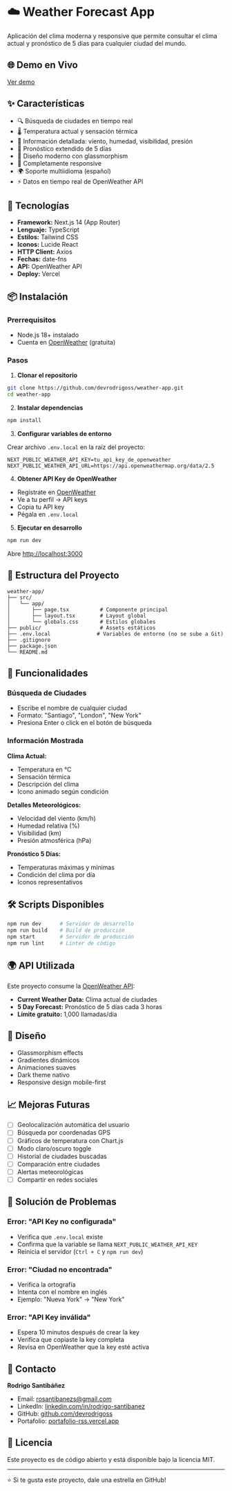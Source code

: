 # ☁️ Weather Forecast App

Aplicación del clima moderna y responsive que permite consultar el clima actual y pronóstico de 5 días para cualquier ciudad del mundo.

## 🌐 Demo en Vivo
[Ver demo](https://weather-app-mu-eight-41.vercel.app/)

## ✨ Características

- 🔍 Búsqueda de ciudades en tiempo real
- 🌡️ Temperatura actual y sensación térmica
- 💨 Información detallada: viento, humedad, visibilidad, presión
- 📅 Pronóstico extendido de 5 días
- 🎨 Diseño moderno con glassmorphism
- 📱 Completamente responsive
- 🌍 Soporte multiidioma (español)
- ⚡ Datos en tiempo real de OpenWeather API

## 🚀 Tecnologías

- **Framework:** Next.js 14 (App Router)
- **Lenguaje:** TypeScript
- **Estilos:** Tailwind CSS
- **Iconos:** Lucide React
- **HTTP Client:** Axios
- **Fechas:** date-fns
- **API:** OpenWeather API
- **Deploy:** Vercel

## 📦 Instalación

### Prerrequisitos

- Node.js 18+ instalado
- Cuenta en [OpenWeather](https://openweathermap.org/api) (gratuita)

### Pasos

1. **Clonar el repositorio**
```bash
git clone https://github.com/devrodrigoss/weather-app.git
cd weather-app
```

2. **Instalar dependencias**
```bash
npm install
```

3. **Configurar variables de entorno**

Crear archivo `.env.local` en la raíz del proyecto:

```env
NEXT_PUBLIC_WEATHER_API_KEY=tu_api_key_de_openweather
NEXT_PUBLIC_WEATHER_API_URL=https://api.openweathermap.org/data/2.5
```

4. **Obtener API Key de OpenWeather**

- Regístrate en [OpenWeather](https://openweathermap.org/api)
- Ve a tu perfil → API keys
- Copia tu API key
- Pégala en `.env.local`

5. **Ejecutar en desarrollo**
```bash
npm run dev
```

Abre [http://localhost:3000](http://localhost:3000)

## 📁 Estructura del Proyecto

```
weather-app/
├── src/
│   └── app/
│       ├── page.tsx          # Componente principal
│       ├── layout.tsx        # Layout global
│       └── globals.css       # Estilos globales
├── public/                   # Assets estáticos
├── .env.local               # Variables de entorno (no se sube a Git)
├── .gitignore
├── package.json
└── README.md
```

## 🎯 Funcionalidades

### Búsqueda de Ciudades
- Escribe el nombre de cualquier ciudad
- Formato: "Santiago", "London", "New York"
- Presiona Enter o click en el botón de búsqueda

### Información Mostrada

**Clima Actual:**
- Temperatura en °C
- Sensación térmica
- Descripción del clima
- Icono animado según condición

**Detalles Meteorológicos:**
- Velocidad del viento (km/h)
- Humedad relativa (%)
- Visibilidad (km)
- Presión atmosférica (hPa)

**Pronóstico 5 Días:**
- Temperaturas máximas y mínimas
- Condición del clima por día
- Iconos representativos

## 🛠️ Scripts Disponibles

```bash
npm run dev      # Servidor de desarrollo
npm run build    # Build de producción
npm start        # Servidor de producción
npm run lint     # Linter de código
```

## 🌍 API Utilizada

Este proyecto consume la [OpenWeather API](https://openweathermap.org/api):

- **Current Weather Data:** Clima actual de ciudades
- **5 Day Forecast:** Pronóstico de 5 días cada 3 horas
- **Límite gratuito:** 1,000 llamadas/día

## 🎨 Diseño

- Glassmorphism effects
- Gradientes dinámicos
- Animaciones suaves
- Dark theme nativo
- Responsive design mobile-first

## 📈 Mejoras Futuras

- [ ] Geolocalización automática del usuario
- [ ] Búsqueda por coordenadas GPS
- [ ] Gráficos de temperatura con Chart.js
- [ ] Modo claro/oscuro toggle
- [ ] Historial de ciudades buscadas
- [ ] Comparación entre ciudades
- [ ] Alertas meteorológicas
- [ ] Compartir en redes sociales

## 🐛 Solución de Problemas

### Error: "API Key no configurada"
- Verifica que `.env.local` existe
- Confirma que la variable se llama `NEXT_PUBLIC_WEATHER_API_KEY`
- Reinicia el servidor (`Ctrl + C` y `npm run dev`)

### Error: "Ciudad no encontrada"
- Verifica la ortografía
- Intenta con el nombre en inglés
- Ejemplo: "Nueva York" → "New York"

### Error: "API Key inválida"
- Espera 10 minutos después de crear la key
- Verifica que copiaste la key completa
- Revisa en OpenWeather que la key esté activa

## 📧 Contacto

**Rodrigo Santibáñez**
- Email: rosantibanezs@gmail.com
- LinkedIn: [linkedin.com/in/rodrigo-santibanez](https://linkedin.com/in/rodrigo-santibanez)
- GitHub: [github.com/devrodrigoss](https://github.com/devrodrigoss)
- Portafolio: [portafolio-rss.vercel.app](https://portafolio-rss.vercel.app)

## 📄 Licencia

Este proyecto es de código abierto y está disponible bajo la licencia MIT.

---

⭐ Si te gusta este proyecto, dale una estrella en GitHub!
